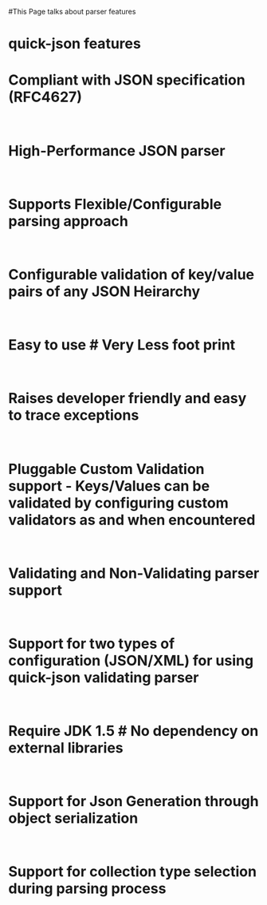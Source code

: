 #This Page talks about parser features

# quick-json features #

# Compliant with JSON specification (RFC4627) <br><br>
# High-Performance JSON parser  <br><br>
# Supports Flexible/Configurable parsing approach  <br><br>
# Configurable validation of key/value pairs of any JSON Heirarchy  <br><br>
# Easy to use  # Very Less foot print <br><br>
# Raises developer friendly and easy to trace exceptions <br><br>
# Pluggable Custom Validation support - Keys/Values can be validated by configuring custom   validators as and when encountered <br><br>
# Validating and Non-Validating parser support <br><br>
# Support for two types of configuration (JSON/XML) for using quick-json validating parser <br><br>
# Require JDK 1.5 # No dependency on external libraries <br><br>
# Support for Json Generation through object serialization <br><br>
# Support for collection type selection during parsing process <br><br>
